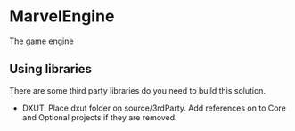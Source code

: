 # MarvelEngine
The game engine

## Using libraries

There are some third party libraries do you need to build this solution.
* DXUT. Place dxut folder on source/3rdParty. Add references on to Core and Optional projects if they are removed.